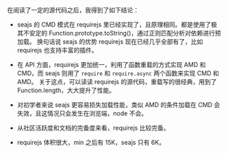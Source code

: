 在阅读了一定的源代码之后，我得到了如下结论：

* seajs 的 CMD 模式在 requirejs 里已经实现了，且原理相同。都是使用了极其不安定的 Function.prototype.toString()，通过正则匹配分析对依赖进行预加载。
  换句话说 seajs 的优势 requirejs 现在已经几乎全部有了，比如 requirejs 也支持丰富的插件。

* 在 API 方面，requirejs 更加统一，利用了函数重载的方式实现 AMD 和 CMD，而 seajs 则用了 `require` 和 `require.async` 两个函数来实现 CMD 和 AMD。
  关于这点，可以读读 requirejs 的源代码，重载写的很经典，用到了 Function.length，大大提升了性能。

* 对初学者来说 seajs 更容易损失加载性能，类似 AMD 的条件加载在 CMD 会失效，且这情况只会发生在浏览端，node 不会。

* 从社区活跃度和文档的完备度来看，requirejs 比较完备。

* requirejs 体积很大，min 之后有 15K，seajs 只有 6K。